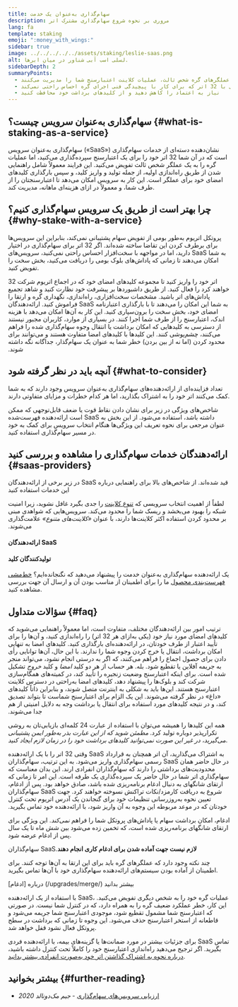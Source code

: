 ```yaml
---
title: سهام‌گذاری به‌عنوان یک خدمت
description: مروری بر نحوه شروع سهام‌گذاری مشترک اتر
lang: fa
template: staking
emoji: ":money_with_wings:"
sidebar: true
image: ../../../../../assets/staking/leslie-saas.png
alt: لسلی اسب آبی شناور در میان ابرها.
sidebarDepth: 2
summaryPoints:
  - عملگرهای گره شخص ثالث، عملیات کلاینت اعتبارسنج شما را مدیریت می‌کنند
  - گزینه‌ای عالی برای هر کسی با 32 اتر که برای کار با پیچیدگی فنی اجرای گره احساس راحتی نمی‌کند
  - نیاز به اعتماد را کاهش دهید و از کلیدهای برداشت خود محافظت کنید
---
```


## سهام‌گذاری به‌عنوان سرویس چیست؟ {#what-is-staking-as-a-service}

سهام‌گذاری به‌عنوان سرویس («SaaS») نشان‌دهنده دسته‌ای از خدمات سهام‌گذاری است که در آن شما 32 اتر خود را برای یک اعتبارسنج سپرده‌گذاری می‌کنید، اما عملیات گره را به یک عملگر شخص ثالث تفویض می‌کنید. این فرایند معمولاً شامل راهنمایی شدن از طریق راه‌اندازی اولیه، از جمله تولید و واریز کلید، و سپس بارگذاری کلیدهای امضای خود برای عملگر است. این کار به سرویس امکان می‌دهد تا اعتبارسنجتان را از طرف شما، و معمولاً در ازای هزینه‌ای ماهانه، مدیریت کند.

## چرا بهتر است از طریق یک سرویس سهام‌گذاری کنیم؟ {#why-stake-with-a-service}

پروتکل اتریوم به‌طور بومی از تفویض سهام پشتیبانی نمی‌کند، بنابراین این سرویس‌ها برای برطرف کردن این تقاضا ساخته شده‌اند. اگر 32 اتر برای سهام‌گذاری در اختیار دارید، اما در مواجهه با سخت‌افزار احساس راحتی نمی‌کنید، سرویس‌های SaaS به شما امکان می‌دهند تا زمانی که پاداش‌های بلوک بومی را دریافت می‌کنید، بخش سخت را تفویض کنید.

<CardGrid>
  <Card title="اعتبارسنج خودتان" emoji=":desktop_computer:">
    32 اتر خود را واریز کنید تا مجموعه کلیدهای امضای خود که در اجماع اتریوم شرکت خواهند کرد را فعال کنید. از طریق داشبوردها بر پیشرفت خود نظارت کنید و شاهد تجمیع پاداش‌های اتر باشید.
  </Card>
  <Card title="شروع آسان" emoji="🏁">
    مشخصات سخت‌افزاری، راه‌اندازی، نگهداری گره و ارتقا را فراموش کنید.
    ارائه‌دهندگان SaaS به شما این امکان را می‌دهند تا با بارگذاری اعتبارنامه امضای خود، بخش سخت را برون‌سپاری کنید. این کار به آن‌ها امکان می‌دهد با هزینه اندک، اعتبارسنج را از طرف شما اجرا کنند.
  </Card>
  <Card title="محدود کردن ریسکتان" emoji=":shield:">
    در بسیاری از موارد، کاربران مجبور نیستند از دسترسی به کلیدهایی که امکان برداشت یا انتقال وجوه سهام‌گذاری شده را فراهم می‌کنند، چشم‌پوشی کنند. این کلیدها با کلیدهای امضا متفاوت هستند و می‌توانند برای محدود کردن (اما نه از بین بردن) خطر شما به عنوان یک سهام‌گذار، جداگانه نگه داشته شوند.
  </Card>
</CardGrid>

<StakingComparison page="saas" />

## آنچه باید در نظر گرفته شود {#what-to-consider}

تعداد فزاینده‌ای از ارائه‌دهنده‌های سهام‌گذاری به‌عنوان سرویس وجود دارند که به شما کمک می‌کنند اتر خود را به اشتراک بگذارید، اما هر کدام خطرات و مزایای متفاوتی دارند.

شاخص‌های ویژگی در زیر برای نشان دادن نقاط قوت یا ضعف قابل‌توجهی که ممکن است ارائه‌دهنده فهرست‌شده SaaS داشته باشد، استفاده می‌شود. از این بخش به عنوان مرجعی برای نحوه تعریف این ویژگی‌ها هنگام انتخاب سرویس برای کمک به خود در مسیر سهام‌گذاری استفاده کنید.

<StakingConsiderations page="saas" />

## ارائه‌دهندگان خدمات سهام‌گذاری را مشاهده و بررسی کنید {#saas-providers}

در زیر برخی از ارائه‌دهندگان SaaS قید شده‌اند. از شاخص‌های بالا برای راهنمایی درباره این خدمات استفاده کنید

<InfoBanner emoji="⚠️" isWarning>
لطفاً از اهمیت انتخاب سرویسی که <a href="/developers/docs/nodes-and-clients/client-diversity/">تنوع کلاینت</a> را جدی بگیرد غافل نشوید، زیرا امنیت شبکه را بهبود می‌بخشد و ریسک شما را محدود می‌کند. سرویس‌هایی که شواهدی مبنی بر محدود کردن استفاده اکثر کلاینت‌ها دارند، با عنوان <em style="text-transform: uppercase;">«کلاینت‌های متنوع»</em> علامت‌گذاری می‌شوند.

</InfoBanner>

#### ارائه‌دهندگان SaaS

<StakingProductsCardGrid category="saas" />

#### تولید‌کنندگان کلید

<StakingProductsCardGrid category="keyGen" />

یک ارائه‌دهنده سهام‌گذاری به‌عنوان خدمت را پیشنهاد می‌دهید که نگنجانده‌ایم؟ [خط‌مشی فهرست‌بندی محصول](/contributing/adding-staking-products/) ما را برای اطمینان از مناسب بودن آن و ارسال آن جهت بررسی مشاهده کنید.

## سؤالات متداول {#faq}

<ExpandableCard title="چه کسی کلیدهای من را نگه می‌دارد؟" eventCategory="SaasStaking" eventName="clicked who holds my keys">
  ترتیب امور بین ارائه‌دهندگان مختلف، متفاوت است، اما معمولاً راهنمایی می‌شوید که کلیدهای امضای مورد نیاز خود (یکی به‌ازای هر 32 اتر) را راه‌اندازی کنید، و آن‌ها را برای تأیید اعتبار از طرف خودتان، در ارائه‌دهنده‌ای بارگذاری کنید. کلیدهای امضا به تنهایی امکان برداشت، انتقال یا خرج کردن وجوه شما را ندارند. با این حال، آن‌ها توانایی رأی دادن برای حصول اجماع را فراهم می‌کنند، که اگر به درستی انجام نشود، می‌تواند منجر به جریمه آفلاین یا تقطیع شود.
</ExpandableCard>

<ExpandableCard title="پس دو مجموعه کلید وجود دارد؟" eventCategory="SaasStaking" eventName="clicked so there are two sets of keys">
بله. هر حساب از هر دو کلید <em>امضا</em> و کلید <em>خروج</em> تشکیل شده است. برای اینکه اعتبارسنج وضعیت زنجیره را تأیید کند، در کمیته‌های همگام‌سازی شرکت کند و بلوک‌ها را پیشنهاد دهد، کلیدهای امضا به‌راحتی در دسترس کلاینت اعتبارسنج هستند. این‌ها باید به شکلی به اینترنت متصل شوند، و بنابراین ذاتاً کلیدهای «داغ» در نظر گرفته می‌شوند. این یک الزام برای اعتبارسنج شماست تا بتواند تصدیق کند، و در نتیجه کلیدهای مورد استفاده برای انتقال یا برداشت وجه به دلایل امنیتی از هم جدا می‌شوند.

همه این کلیدها را همیشه می‌توان با استفاده از عبارت 24 کلمه‌ای بازیابی‌تان به روشی تکرارپذیر دوباره تولید کرد. <em>مطمئن شوید که از این عبارت بذر به‌طور ایمن پشتیبانی می‌گیرید، در غیر این صورت نمی‌توانید کلیدهای برداشت خود را در زمان لازم ایجاد کنید</em>.
</ExpandableCard>

<ExpandableCard title="چه زمانی می‌توانم برداشت کنم؟" eventCategory="SaasStaking" eventName="clicked when can I withdraw">
  وقتی 32 اتر را با یک ارائه‌دهنده SaaS به اشتراک می‌گذارید، آن اتر همچنان به قرارداد رسمی سهام‌گذاری واریز می‌شود. به این ترتیب، سهام‌گذاران SaaS در حال حاضر همان محدودیت‌های برداشتی را دارند که سهام‌گذاران انفرادی ارند. این بدان معناست که سهام‌گذاری اتر شما در حال حاضر یک سپرده‌گذاری یک طرفه است. این امر تا زمانی که ارتقای شانگهای به دنبال ادغام برنامه‌ریزی شده باشد، صادق خواهد بود.
</ExpandableCard>

<ExpandableCard title="با بروزرسانی ادغام چه چیزی تغییر خواهد کرد؟" eventCategory="SaasStaking" eventName="clicked what will change with the Merge">
  پس از ادغام، سهام‌گذاران SaaS شروع به دریافت کارمزد/نکات تراکنش نسوخته خواهند کرد. جهت تعیین نحوه به‌روزرسانی تنظیمات خود برای گنجاندن یک آدرس اتریوم تحت کنترل خودتان که در موعد مربوطه این وجوه به آن واریز شود، با ارائه‌دهنده خود تماس بگیرید.

ادغام، امکان برداشت سهام یا پاداش‌های پروتکل شما را فراهم <em>نمی‌کند</em>. این ویژگی برای ارتقای شانگهای برنامه‌ریزی شده است، که تخمین زده می‌شود بین شش ماه تا یک سال پس از ادغام عرضه شود.
</ExpandableCard>

<ExpandableCard title="آیا سهام‌گذاران SaaS نیاز به انجام کاری برای ادغام دارند؟">
سهام‌گذاران SaaS‏ <strong>لازم نیست جهت آماده شدن برای ادغام کاری انجام دهند</strong>.

چند نکته وجود دارد که عملگرهای گره باید برای این ارتقا به آن‌ها توجه کنند. برای اطمینان از آماده بودن سیستم‌های ارائه‌دهنده سهام‌گذاری خود با آن‌ها تماس بگیرید.

درباره [ادغام] (/upgrades/merge/) بیشتر بدانید
</ExpandableCard>

<ExpandableCard title="اگر مشمول تقطیع شوم چه اتفاقی می افتد؟" eventCategory="SaasStaking" eventName="clicked what happens if I get slashed">
با استفاده از یک ارائه‌دهنده SaaS، عملیات گره خود را به شخص دیگری تفویض می‌کنید. این کار، خطر عملکرد ضعیف گره را به همراه دارد، که در کنترل شما نیست. در صورتی که اعتبارسنج شما مشمول تقطیع شود، موجودی اعتبارسنج شما جریمه می‌شود و قاطعانه از استخر اعتبارسنج حذف می‌شود. این وجوه تا زمانی که برداشت در سطح پروتکل فعال نشود قفل خواهد شد.

برای جزئیات بیشتر در مورد ضمانت‌ها یا گزینه‌های بیمه، با ارائه‌دهنده فردی SaaS تماس بگیرید. اگر ترجیح می‌دهید راه‌اندازی اعتبارسنج خود را کاملاً تحت کنترل داشته باشید، <a href="/staking/solo/">درباره نحوه به اشتراک گذاشتن اتر خود به‌صورت انفرادی بیشتر بدانید</a>.
</ExpandableCard>

## بیشتر بخوانید {#further-reading}

- [ارزیابی سرویس‌های سهام‌گذاری](https://www.attestant.io/posts/evaluating-staking-services/) - _جیم مک‌دونالد 2020_
